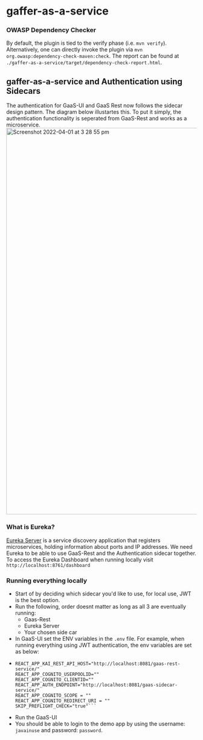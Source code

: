 # gaffer-as-a-service

### OWASP Dependency Checker
By default, the plugin is tied to the verify phase (i.e. `mvn verify`). 
Alternatively, one can directly invoke the plugin via `mvn org.owasp:dependency-check-maven:check`.
The report can be found at `./gaffer-as-a-service/target/dependency-check-report.html`.

## gaffer-as-a-service and Authentication using Sidecars
The authentication for GaaS-UI and GaaS Rest now follows the sidecar design pattern. The diagram below illustartes this.
To put it simply, the authentication functionality is seperated from GaaS-Rest and works as a microservice.
<img width="1022" alt="Screenshot 2022-04-01 at 3 28 55 pm" src="https://user-images.githubusercontent.com/60354187/161284073-fbcb845b-351b-4686-93f1-7c0aa1cb8bd6.png">



### What is Eureka?
[Eureka Server](https://cloud.spring.io/spring-cloud-netflix/multi/multi_spring-cloud-eureka-server.html) is a service discovery application that registers microservices, holding information about ports and IP addresses.
We need Eureka to be able to use GaaS-Rest and the Authentication sidecar together.
To access the Eureka Dashboard when running locally visit `http://localhost:8761/dashboard`

### Running everything locally

* Start of by deciding which sidecar you'd like to use, for local use, JWT is the best option.
* Run the following, order doesnt matter as long as all 3 are eventually running:
  * Gaas-Rest
  * Eureka Server
  * Your chosen side car
* In GaaS-UI set the ENV variables in the `.env` file. For example, when running everything using JWT authentication, the env variables are set as below:
* ```REACT_APP_API_PLATFORM="OTHER"
  REACT_APP_KAI_REST_API_HOST="http://localhost:8081/gaas-rest-service/"
  REACT_APP_COGNITO_USERPOOLID=""
  REACT_APP_COGNITO_CLIENTID=""
  REACT_APP_AUTH_ENDPOINT="http://localhost:8081/gaas-sidecar-service/"
  REACT_APP_COGNITO_SCOPE = ""
  REACT_APP_COGNITO_REDIRECT_URI = ""
  SKIP_PREFLIGHT_CHECK="true"```
* Run the GaaS-UI
* You should be able to login to the demo app by using the username: `javainuse` and password: `password`.
